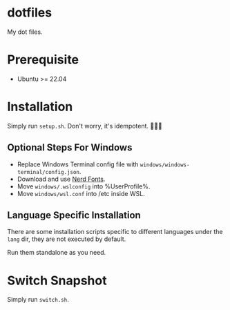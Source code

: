 # dotfiles

My dot files.

# Prerequisite

- Ubuntu >= 22.04

# Installation

Simply run `setup.sh`. Don't worry, it's idempotent. :tada::tada::tada:

## Optional Steps For Windows

- Replace Windows Terminal config file with `windows/windows-terminal/config.json`.
- Download and use [Nerd Fonts](https://www.nerdfonts.com/font-downloads).
- Move `windows/.wslconfig` into %UserProfile%.
- Move `windows/wsl.conf` into /etc inside WSL.

## Language Specific Installation

There are some installation scripts specific to different languages under the `lang` dir, they are not executed by default.

Run them standalone as you need.

# Switch Snapshot

Simply run `switch.sh`.
